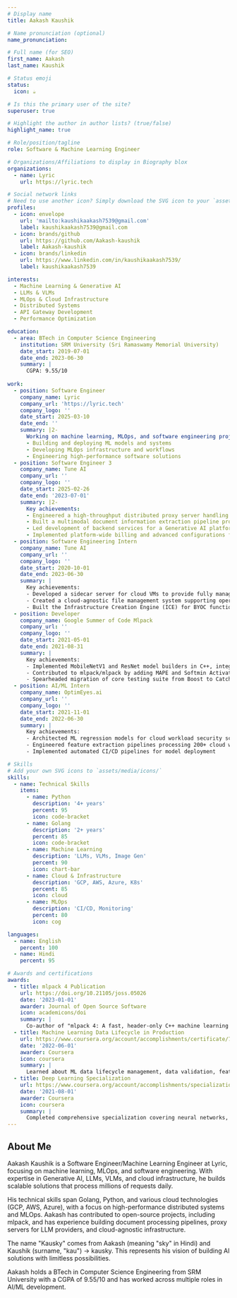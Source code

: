 ```yaml
---
# Display name
title: Aakash Kaushik

# Name pronunciation (optional)
name_pronunciation: 

# Full name (for SEO)
first_name: Aakash
last_name: Kaushik

# Status emoji
status:
  icon: ☕️

# Is this the primary user of the site?
superuser: true

# Highlight the author in author lists? (true/false)
highlight_name: true

# Role/position/tagline
role: Software & Machine Learning Engineer 

# Organizations/Affiliations to display in Biography blox
organizations:
  - name: Lyric
    url: https://lyric.tech

# Social network links
# Need to use another icon? Simply download the SVG icon to your `assets/media/icons/` folder.
profiles:
  - icon: envelope
    url: 'mailto:kaushikaakash7539@gmail.com'
    label: kaushikaakash7539@gmail.com
  - icon: brands/github
    url: https://github.com/Aakash-kaushik
    label: Aakash-kaushik
  - icon: brands/linkedin
    url: https://www.linkedin.com/in/kaushikaakash7539/
    label: kaushikaakash7539

interests:
  - Machine Learning & Generative AI
  - LLMs & VLMs
  - MLOps & Cloud Infrastructure
  - Distributed Systems
  - API Gateway Development
  - Performance Optimization

education:
  - area: BTech in Computer Science Engineering
    institution: SRM University (Sri Ramaswamy Memorial University)
    date_start: 2019-07-01
    date_end: 2023-06-30
    summary: |
      CGPA: 9.55/10
    
work:
  - position: Software Engineer
    company_name: Lyric
    company_url: 'https://lyric.tech'
    company_logo: ''
    date_start: 2025-03-10
    date_end: ''
    summary: |2-
      Working on machine learning, MLOps, and software engineering projects, focusing on:
      - Building and deploying ML models and systems
      - Developing MLOps infrastructure and workflows
      - Engineering high-performance software solutions
  - position: Software Engineer 3
    company_name: Tune AI
    company_url: ''
    company_logo: ''
    date_start: 2025-02-26
    date_end: '2023-07-01'
    summary: |2-
      Key achievements:
      - Engineered a high-throughput distributed proxy server handling over 1 million requests/day for various LLM providers
      - Built a multimodal document information extraction pipeline processing 100K docs (~3.8 million pages) daily with ~95% precision/recall
      - Led development of backend services for a Generative AI platform supporting data validation, fine-tuning jobs, and flexible LLM deployment
      - Implemented platform-wide billing and advanced configurations for OpenAI, Anthropic, and Gemini agents
  - position: Software Engineering Intern
    company_name: Tune AI
    company_url: ''
    company_logo: ''
    date_start: 2020-10-01
    date_end: 2023-06-30
    summary: |
      Key achievements:
      - Developed a sidecar server for cloud VMs to provide fully managed Generative AI development space
      - Created a cloud-agnostic file management system supporting operations across AWS S3, Azure Blob Storage, and Google Cloud Storage
      - Built the Infrastructure Creation Engine (ICE) for BYOC functionality, reducing infrastructure costs by up to 80%
  - position: Developer
    company_name: Google Summer of Code Mlpack
    company_url: ''
    company_logo: ''
    date_start: 2021-05-01
    date_end: 2021-08-31
    summary: |
      Key achievements:
      - Implemented MobileNetV1 and ResNet model builders in C++, integrating pre-trained weights
      - Contributed to mlpack/mlpack by adding MAPE and Softmin Activation function
      - Spearheaded migration of core testing suite from Boost to Catch2
  - position: AI/ML Intern
    company_name: OptimEyes.ai
    company_url: ''
    company_logo: ''
    date_start: 2021-11-01
    date_end: 2022-06-30
    summary: |
      Key achievements:
      - Architected ML regression models for cloud workload security scoring
      - Engineered feature extraction pipelines processing 200+ cloud workload metrics
      - Implemented automated CI/CD pipelines for model deployment

# Skills
# Add your own SVG icons to `assets/media/icons/`
skills:
  - name: Technical Skills
    items:
      - name: Python
        description: '4+ years'
        percent: 95
        icon: code-bracket
      - name: Golang
        description: '2+ years'
        percent: 85
        icon: code-bracket
      - name: Machine Learning
        description: 'LLMs, VLMs, Image Gen'
        percent: 90
        icon: chart-bar
      - name: Cloud & Infrastructure
        description: 'GCP, AWS, Azure, K8s'
        percent: 85
        icon: cloud
      - name: MLOps
        description: 'CI/CD, Monitoring'
        percent: 80
        icon: cog

languages:
  - name: English
    percent: 100
  - name: Hindi
    percent: 95

# Awards and certifications
awards:
  - title: mlpack 4 Publication
    url: https://doi.org/10.21105/joss.05026
    date: '2023-01-01'
    awarder: Journal of Open Source Software
    icon: academicons/doi
    summary: |
      Co-author of "mlpack 4: A fast, header-only C++ machine learning library" published in the Journal of Open Source Software.
  - title: Machine Learning Data Lifecycle in Production
    url: https://www.coursera.org/account/accomplishments/certificate/7JZZ588PEEFA
    date: '2022-06-01'
    awarder: Coursera
    icon: coursera
    summary: |
      Learned about ML data lifecycle management, data validation, feature engineering, and model monitoring in production environments.
  - title: Deep Learning Specialization
    url: https://www.coursera.org/account/accomplishments/specialization/UUWFSF4PUKSN
    date: '2021-08-01'
    awarder: Coursera
    icon: coursera
    summary: |
      Completed comprehensive specialization covering neural networks, deep learning, convolutional networks, sequence models, and practical ML projects.
---
```


## About Me

Aakash Kaushik is a Software Engineer/Machine Learning Engineer at Lyric, focusing on machine learning, MLOps, and software engineering. With expertise in Generative AI, LLMs, VLMs, and cloud infrastructure, he builds scalable solutions that process millions of requests daily.

His technical skills span Golang, Python, and various cloud technologies (GCP, AWS, Azure), with a focus on high-performance distributed systems and MLOps. Aakash has contributed to open-source projects, including mlpack, and has experience building document processing pipelines, proxy servers for LLM providers, and cloud-agnostic infrastructure.

The name "Kausky" comes from Aakash (meaning "sky" in Hindi) and Kaushik (surname, "kau") -> kausky. This represents his vision of building AI solutions with limitless possibilities.

Aakash holds a BTech in Computer Science Engineering from SRM University with a CGPA of 9.55/10 and has worked across multiple roles in AI/ML development.
